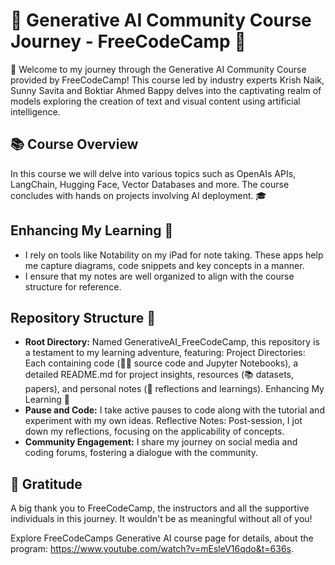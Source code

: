 # 🚀 Generative AI Community Course Journey - FreeCodeCamp 🚀

🌟 Welcome to my journey through the Generative AI Community Course provided by FreeCodeCamp! This course led by industry experts Krish Naik, Sunny Savita and Boktiar Ahmed Bappy delves into the captivating realm of models exploring the creation of text and visual content using artificial intelligence.

## 📚 Course Overview
In this course we will delve into various topics such as OpenAIs APIs, LangChain, Hugging Face, Vector Databases and more. The course concludes with hands on projects involving AI deployment. 🎓

## Enhancing My Learning 🌱
- I rely on tools like Notability on my iPad for note taking. These apps help me capture diagrams, code snippets and key concepts in a manner.
- I ensure that my notes are well organized to align with the course structure for reference.

## Repository Structure 📂
- **Root Directory:** Named GenerativeAI_FreeCodeCamp, this repository is a testament to my learning adventure, featuring:
Project Directories: Each containing code (👨‍💻 source code and Jupyter Notebooks), a detailed README.md for project insights, resources (📚 datasets, papers), and personal notes (📖 reflections and learnings).
Enhancing My Learning 🌱
- **Pause and Code:** I take active pauses to code along with the tutorial and experiment with my own ideas.
Reflective Notes: Post-session, I jot down my reflections, focusing on the applicability of concepts.
- **Community Engagement:** I share my journey on social media and coding forums, fostering a dialogue with the community.

## 🎉 Gratitude
A big thank you to FreeCodeCamp, the instructors and all the supportive individuals in this journey. It wouldn't be as meaningful without all of you!

Explore FreeCodeCamps Generative AI course page for details, about the program: https://www.youtube.com/watch?v=mEsleV16qdo&t=636s.
